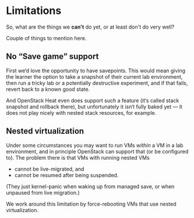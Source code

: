 # Limitations

<!-- Note -->
So, what are the things we **can't** do yet, or at least don't do very well?

Couple of things to mention here.


## No “Save game” support

<!-- Note -->
First we‘d love the opportunity to have savepoints. This would mean
giving the learner the option to take a snapshot of their current lab
environment, then run a tricky lab or a potentially destructive
experiment, and if that fails, revert back to a known good state.

And OpenStack Heat even does support such a feature (it‘s called stack
snapshot and rollback there), but unfortunately it isn‘t fully baked
yet — it does not play nicely with nested stack resources, for example.


## Nested virtualization

<!-- Note -->
Under some circumstances you may want to run VMs *within* a VM in a
lab environment, and in principle OpenStack can support that (or be
configured to). The problem there is that VMs with running nested VMs

* cannot be live-migrated, and
* cannot be resumed after being suspended.

(They just kernel-panic when waking up from managed save, or when
unpaused from live migration.)

We work around this limitation by force-rebooting VMs that use nested
virtualization.
